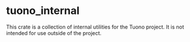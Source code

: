 # tuono_internal

This crate is a collection of internal utilities for the Tuono project. It is
not intended for use outside of the project.
